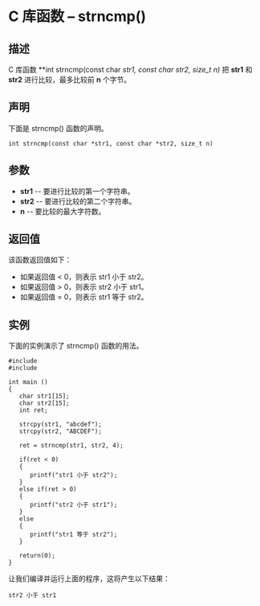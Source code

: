 # C 库函数 – strncmp()


## 描述

C 库函数 **int strncmp(const char *str1, const char *str2, size_t n)** 把 **str1** 和 **str2** 进行比较，最多比较前 **n** 个字节。

## 声明

下面是 strncmp() 函数的声明。

    int strncmp(const char *str1, const char *str2, size_t n)

## 参数

* **str1** \-- 要进行比较的第一个字符串。
* **str2** \-- 要进行比较的第二个字符串。
* **n** \-- 要比较的最大字符数。

## 返回值

该函数返回值如下：

* 如果返回值 < 0，则表示 str1 小于 str2。
* 如果返回值 > 0，则表示 str2 小于 str1。
* 如果返回值 = 0，则表示 str1 等于 str2。

## 实例

下面的实例演示了 strncmp() 函数的用法。

    #include 
    #include 

    int main ()
    {
       char str1[15];
       char str2[15];
       int ret;

       strcpy(str1, "abcdef");
       strcpy(str2, "ABCDEF");

       ret = strncmp(str1, str2, 4);

       if(ret < 0)
       {
          printf("str1 小于 str2");
       }
       else if(ret > 0)
       {
          printf("str2 小于 str1");
       }
       else
       {
          printf("str1 等于 str2");
       }

       return(0);
    }

让我们编译并运行上面的程序，这将产生以下结果：

    str2 小于 str1
